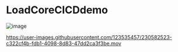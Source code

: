 # LoadCoreCICDdemo
![image](https://user-images.githubusercontent.com/123535457/230586564-2f26f2b0-3e3a-4749-9520-723cab405df4.png)

https://user-images.githubusercontent.com/123535457/230582523-c322cf4b-fdb1-4098-8d83-47dd2ca3f3be.mov

